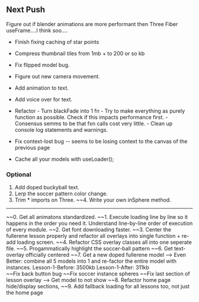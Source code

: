 ## Next Push

Figure out if blender animations are more performant then Three Fiber useFrame....I think soo....
 
- Finish fixing caching of star points
- Compress thumbnail tiles from 1mb + to 200 or so kb
- Fix flipped model bug.

- Figure out new camera movement.
- Add animation to text.
- Add voice over for text.


- Refactor 
      - Turn blackFade into 1 fn
      - Try to make everything as purely function as possible. Check if this impacts performance first.
            - Consensus semms to be that fxn calls cost very little. 
      - Clean up console log statements and warnings.

- Fix context-lost bug -- seems to be losing context to the canvas of the previous page

- Cache all your models with useLoader();


### Optional
1. Add doped buckyball text.
2. Lerp the soccer pattern color change.
3. Trim * imports on Three.
~~4. Write your own inSphere method.





























-----

~~0. Get all animatons standardized.
~~1. Execute loading line by line so it happens in the order you need it. Understand line-by-line order of execution of every module.
~~2. Get font downloading faster.
~~3. Center the fullerene lesson properly and refactor all overlays into single function + re-add loading screen.
~~4. Refactor CSS overlay classes all into one seperate file.
~~5. Progammatically highlight the soccer-ball pattern
~~6. Get text-overlay officially centered
~~7. Get a new doped fullerene model --> Even Better: combine all 5 models into 1 and re-factor the entire model with instances. 
      Lesson-1-Before: 3500kb
      Lesson-1-After: 311kb    
      ~~Fix back button bug 
      ~~Fix soccer instance spheres
      ~~Fix last section of lesson overlay --> Get model to not show
~~8. Refactor home page hide/display sections,
~~9. Add fallback loading for all lessons too, not just the home page